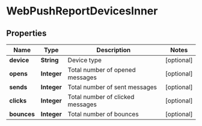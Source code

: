 

# WebPushReportDevicesInner


## Properties

| Name | Type | Description | Notes |
|------------ | ------------- | ------------- | -------------|
|**device** | **String** | Device type |  [optional] |
|**opens** | **Integer** | Total number of opened messages |  [optional] |
|**sends** | **Integer** | Total number of sent messages |  [optional] |
|**clicks** | **Integer** | Total number of clicked messages |  [optional] |
|**bounces** | **Integer** | Total number of bounces |  [optional] |



